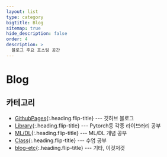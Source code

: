 ```yaml
---
layout: list
type: category
bigtitle: Blog
sitemap: true
hide_description: false
order: 4
description: >
  블로그 주요 포스팅 공간
---
```


# Blog

## 카테고리

* [GithubPages]{:.heading.flip-title} --- 깃허브 블로그
* [Library]{:.heading.flip-title} --- Pytorch등 각종 라이브러리 공부
* [ML/DL]{:.heading.flip-title} --- ML/DL 개념 공부
* [Class]{:.heading.flip-title} --- 수업 공부
* [blog-etc]{:.heading.flip-title} --- 기타, 이것저것

[GithubPages]: /githubpages/
[Library]: /library/
[ML/DL]: /mldl/
[Class]: /class/
[blog-etc]: /blog-etc/
